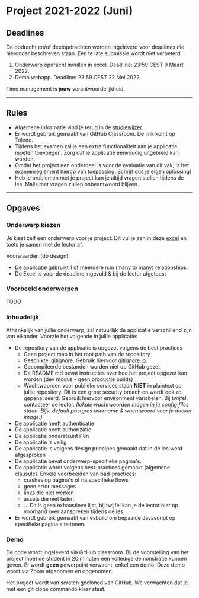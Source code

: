 # Project 2021-2022 (Juni)

## Deadlines

De opdracht en/of deelopdrachten worden ingeleverd voor deadlines die hieronder beschreven staan. Een te late submissie wordt niet verbeterd.

1. Onderwerp opdracht invullen in excel. Deadline: 23:59 CEST 9 Maart 2022.
2. Demo webapp. Deadline: 23:59 CEST 22 Mei 2022.

Time management is **jouw** verantwoordelijkheid.

---

## Rules

* Algemene informatie vind je terug in de [studiewijzer](https://github.com/ucll-internet-programming-major/algemene-info).
* Er wordt gebruik gemaakt van GitHub Classroom. De link komt op Toledo.
* Tijdens het examen zal je een extra functionaliteit aan je applicatie moeten toevoegen. Zorg dat je applicatie eenvoudig uitgebreid kan worden.
* Omdat het project een onderdeel is voor de evaluatie van dit vak, is het examenreglement hierop van toepassing. Schrijf dus je eigen oplossing!
* Heb je problemen met je project kan je altijd vragen stellen tijdens de les. Mails met vragen zullen onbeantwoord blijven.

---

## Opgaves

### Onderwerp kiezen

Je kiest zelf een onderwerp voor je project. Dit vul je aan in deze [excel](https://ucll-my.sharepoint.com/:x:/g/personal/u0124976_ucll_be/EZ5NXKjRKSNCnNJnuj4-RRMBcPGWbwJ8ikeZdO-s_9Imow?e=hun58k) en toets je samen met de lector af. 

Voorwaarden (db design):

* De applicatie gebruikt 1 of meerdere n:m (many to many) relationships.
* De Excel is voor de deadline ingevuld & bij de lector afgetoest

### Voorbeeld onderwerpen

TODO

### Inhoudelijk

Afhankelijk van jullie onderwerp, zal natuurlijk de applicatie verschillend zijn van elkander. Voorzie het volgende in jullie applicatie:

* De repository van de applicatie is opgezet volgens de best practices
  * Geen project map in het root path van de repository
  * Geschikte .gitignore. Gebruik hiervoor [gitignore.io](gitignore.io).
  * Gecompileerde bestanden worden niet op GitHub gezet.
  * De README.md bevat instructies over hoe het project opgezet kan worden (dev modus - geen productie builds)
  * Wachtwoorden voor publieke services staan **NIET** in plaintext op jullie repository. Dit is een grote security breach en wordt ook zo gepenaliseerd. Gebruik hiervoor environment variabelen. Bij twijfel, contacteer de lector. _(lokale wachtwoorden mogen in je config files staan. Bijv. default postgres username & wachtwoord voor je docker image.)_
* De applicatie heeft authenticatie
* De applicatie heeft authorizatie
* De applicatie ondersteunt i18n
* De applicatie is veilig
* De applicatie is volgens design principes gemaakt dat in de les werd afgesproken
* De applicatie bevat onderwerp-specifieke pagina's.
* De applicatie wordt volgens best-practices gemaakt (algemene clausule). Enkele voorbeelden van bad-practices:
  * crashes op pagina's of na specifieke flows
  * geen error messages
  * links die niet werken
  * assets die niet laden
  * ... Dit is geen exhaustieve lijst, bij twijfel kan je de lector hier op voorhand over aanspreken tijdens de les.
* Er wordt gebruik gemaakt van esbuild om bepaalde Javascript op specifieke pagina's te tonen.

### Demo

De code wordt ingeleverd via GitHub classroom. Bij de voorstelling van het project moet de student in 20 minuten een volledige demonstratie kunnen geven. Er wordt **geen** powerpoint verwacht, enkel een demo. Deze demo wordt via Zoom afgenomen en opgenomen.

Het project wordt van scratch gecloned van GitHub. We verwachten dat je met een git clone commando klaar staat.
